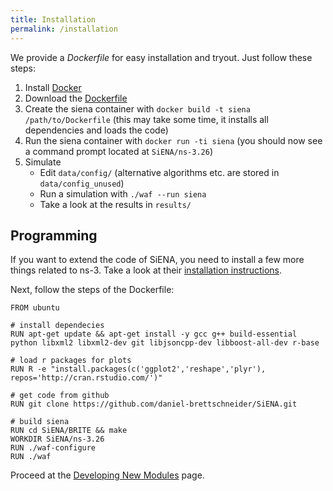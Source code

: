 ```yaml
---
title: Installation
permalink: /installation
---
```

We provide a *Dockerfile* for easy installation and tryout. Just follow these steps:

1. Install [Docker](https://www.docker.com/)
2. Download the [Dockerfile](/assets/data/Dockerfile)
3. Create the siena container with `docker build -t siena /path/to/Dockerfile` (this may take some time, it installs all dependencies and loads the code)
4. Run the siena container with `docker run -ti siena` (you should now see a command prompt located at `SiENA/ns-3.26`)
5. Simulate
   * Edit `data/config/` (alternative algorithms etc. are stored in `data/config_unused`)
   * Run a simulation with `./waf --run siena`
   * Take a look at the results in `results/`

## Programming
If you want to extend the code of SiENA, you need to install a few more things related to ns-3. Take a look at their [installation instructions](https://www.nsnam.org/wiki/Installation).

Next, follow the steps of the Dockerfile:

```
FROM ubuntu

# install dependecies
RUN apt-get update && apt-get install -y gcc g++ build-essential python libxml2 libxml2-dev git libjsoncpp-dev libboost-all-dev r-base

# load r packages for plots
RUN R -e "install.packages(c('ggplot2','reshape','plyr'), repos='http://cran.rstudio.com/')"

# get code from github
RUN git clone https://github.com/daniel-brettschneider/SiENA.git

# build siena
RUN cd SiENA/BRITE && make
WORKDIR SiENA/ns-3.26
RUN ./waf-configure
RUN ./waf
```

Proceed at the [Developing New Modules](/develope) page.
